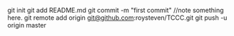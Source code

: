 git init
git add README.md
git commit -m "first commit"
//note something here.
git remote add origin git@github.com:roysteven/TCCC.git
git push -u origin master

